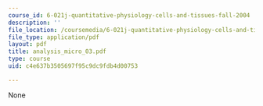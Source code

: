 ```yaml
---
course_id: 6-021j-quantitative-physiology-cells-and-tissues-fall-2004
description: ''
file_location: /coursemedia/6-021j-quantitative-physiology-cells-and-tissues-fall-2004/c4e637b3505697f95c9dc9fdb4d00753_analysis_micro_03.pdf
file_type: application/pdf
layout: pdf
title: analysis_micro_03.pdf
type: course
uid: c4e637b3505697f95c9dc9fdb4d00753

---
```

None